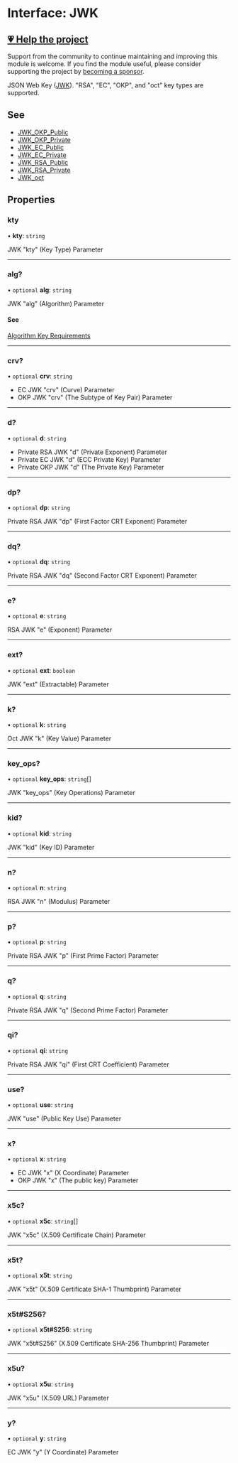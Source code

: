 # Interface: JWK

## [💗 Help the project](https://github.com/sponsors/panva)

Support from the community to continue maintaining and improving this module is welcome. If you find the module useful, please consider supporting the project by [becoming a sponsor](https://github.com/sponsors/panva).

JSON Web Key ([JWK](https://www.rfc-editor.org/rfc/rfc7517)). "RSA", "EC", "OKP", and "oct"
key types are supported.

## See

 - [JWK_OKP_Public](JWK_OKP_Public.md)
 - [JWK_OKP_Private](JWK_OKP_Private.md)
 - [JWK_EC_Public](JWK_EC_Public.md)
 - [JWK_EC_Private](JWK_EC_Private.md)
 - [JWK_RSA_Public](JWK_RSA_Public.md)
 - [JWK_RSA_Private](JWK_RSA_Private.md)
 - [JWK_oct](JWK_oct.md)

## Properties

### kty

• **kty**: `string`

JWK "kty" (Key Type) Parameter

***

### alg?

• `optional` **alg**: `string`

JWK "alg" (Algorithm) Parameter

#### See

[Algorithm Key Requirements](https://github.com/panva/jose/issues/210)

***

### crv?

• `optional` **crv**: `string`

- EC JWK "crv" (Curve) Parameter
- OKP JWK "crv" (The Subtype of Key Pair) Parameter

***

### d?

• `optional` **d**: `string`

- Private RSA JWK "d" (Private Exponent) Parameter
- Private EC JWK "d" (ECC Private Key) Parameter
- Private OKP JWK "d" (The Private Key) Parameter

***

### dp?

• `optional` **dp**: `string`

Private RSA JWK "dp" (First Factor CRT Exponent) Parameter

***

### dq?

• `optional` **dq**: `string`

Private RSA JWK "dq" (Second Factor CRT Exponent) Parameter

***

### e?

• `optional` **e**: `string`

RSA JWK "e" (Exponent) Parameter

***

### ext?

• `optional` **ext**: `boolean`

JWK "ext" (Extractable) Parameter

***

### k?

• `optional` **k**: `string`

Oct JWK "k" (Key Value) Parameter

***

### key\_ops?

• `optional` **key\_ops**: `string`[]

JWK "key_ops" (Key Operations) Parameter

***

### kid?

• `optional` **kid**: `string`

JWK "kid" (Key ID) Parameter

***

### n?

• `optional` **n**: `string`

RSA JWK "n" (Modulus) Parameter

***

### p?

• `optional` **p**: `string`

Private RSA JWK "p" (First Prime Factor) Parameter

***

### q?

• `optional` **q**: `string`

Private RSA JWK "q" (Second Prime Factor) Parameter

***

### qi?

• `optional` **qi**: `string`

Private RSA JWK "qi" (First CRT Coefficient) Parameter

***

### use?

• `optional` **use**: `string`

JWK "use" (Public Key Use) Parameter

***

### x?

• `optional` **x**: `string`

- EC JWK "x" (X Coordinate) Parameter
- OKP JWK "x" (The public key) Parameter

***

### x5c?

• `optional` **x5c**: `string`[]

JWK "x5c" (X.509 Certificate Chain) Parameter

***

### x5t?

• `optional` **x5t**: `string`

JWK "x5t" (X.509 Certificate SHA-1 Thumbprint) Parameter

***

### x5t#S256?

• `optional` **x5t#S256**: `string`

JWK "x5t#S256" (X.509 Certificate SHA-256 Thumbprint) Parameter

***

### x5u?

• `optional` **x5u**: `string`

JWK "x5u" (X.509 URL) Parameter

***

### y?

• `optional` **y**: `string`

EC JWK "y" (Y Coordinate) Parameter
